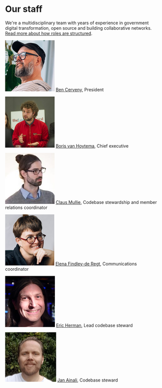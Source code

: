 
# Our staff

We're a multidisciplinary team with years of experience in government digital transformation, open source and building collaborative networks. [Read more about how roles are structured](https://about.publiccode.net/organization/staff.html).

![photo of Ben Cervey](../brand-assets/ben.jpg)
[Ben Cerveny](ben-bio.md), President

![photo of Boris van Hoyteam](../brand-assets/boris.png)
[Boris van Hoytema](boris-bio.md), Chief executive

![photo of Claus Mullie](../brand-assets/claus.jpg)
[Claus Mullie](claus-bio.md), Codebase stewardship and member relations coordinator

![photo of Elena Findley-de Regt](../brand-assets/elena-160x165.jpg)
[Elena Findley-de Regt](elena-bio.md), Communications coordinator

![photo of Eric Herman](../brand-assets/eric.jpg)
[Eric Herman](eric-bio.md), Lead codebase steward

![photo of Jan Ainali](../brand-assets/jan.jpg)
[Jan Ainali](jan-bio.md), Codebase steward
